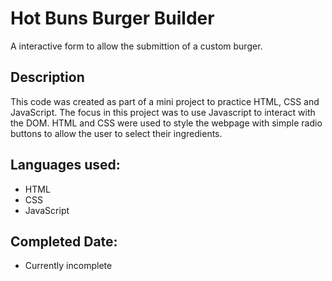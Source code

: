 # Hot Buns Burger Builder
A interactive form to allow the submittion of a custom burger. 

## Description
This code was created as part of a mini project to practice HTML, CSS and JavaScript.
The focus in this project was to use Javascript to interact with the DOM. 
HTML and CSS were used to style the webpage with simple radio buttons to allow the user to select their ingredients.

## Languages used:
* HTML
* CSS
* JavaScript

## Completed Date:
* Currently incomplete
